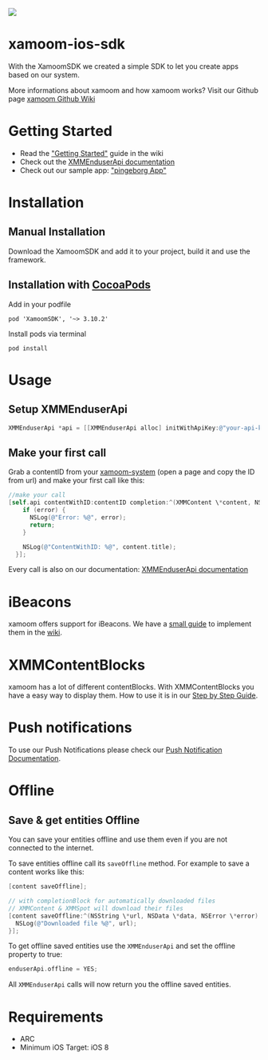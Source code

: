 ![](https://storage.googleapis.com/xamoom-files/cb9dcdd940f44b53baf5c27f331c4079.png)

# xamoom-ios-sdk
With the XamoomSDK we created a simple SDK to let you create apps based on our system.

More informations about xamoom and how xamoom works? Visit our Github page [xamoom Github Wiki](https://github.com/xamoom/xamoom.github.io/wiki)

# Getting Started

* Read the ["Getting Started"](https://github.com/xamoom/xamoom-ios-sdk/wiki#getting-started) guide in the wiki
* Check out the [XMMEnduserApi documentation](http://xamoom.github.io/xamoom-ios-sdk/3.7.0/index.html)
* Check out our sample app: ["pingeborg App"](https://github.com/xamoom/xamoom-pingeborg-ios)

# Installation

## Manual Installation
Download the XamoomSDK and add it to your project, build it and use the framework.

## Installation with [CocoaPods](https://cocoapods.org/)

Add in your podfile

    pod 'XamoomSDK', '~> 3.10.2'

Install pods via terminal

    pod install

# Usage

## Setup XMMEnduserApi

```objective-c
XMMEnduserApi *api = [[XMMEnduserApi alloc] initWithApiKey:@"your-api-key"];
```

## Make your first call

Grab a contentID from your [xamoom-system](https://xamoom.net/) (open a page and copy the ID from url) and make your first call like this:

```objective-c
//make your call
[self.api contentWithID:contentID completion:^(XMMContent \*content, NSError \*error) {
    if (error) {
      NSLog(@"Error: %@", error);
      return;
    }

    NSLog(@"ContentWithID: %@", content.title);
  }];
```

Every call is also on our documentation: [XMMEnduserApi documentation](http://xamoom.github.io/xamoom-ios-sdk/3.1.0/html/Classes/XMMEnduserApi.html)

# iBeacons

xamoom offers support for iBeacons. We have a [small guide](https://github.com/xamoom/xamoom-ios-sdk/wiki/iBeacons) to implement them in the [wiki](https://github.com/xamoom/xamoom-ios-sdk/wiki).

# XMMContentBlocks

xamoom has a lot of different contentBlocks. With XMMContentBlocks you have a easy way to display them.
How to use it is in our [Step by Step Guide](https://github.com/xamoom/xamoom-ios-sdk/wiki/Step-by-Step-Guide).

# Push notifications

To use our Push Notifications please check our [Push Notification Documentation](https://github.com/xamoom/xamoom-ios-sdk/wiki/Push-Notifications).

# Offline

## Save & get entities Offline

You can save your entities offline and use them even if you are not connected
to the internet.

To save entities offline call its `saveOffline` method.
For example to save a content works like this:

```objective-c
[content saveOffline];

// with completionBlock for automatically downloaded files
// XMMContent & XMMSpot will download their files
[content saveOffline:^(NSString \*url, NSData \*data, NSError \*error) {
  NSLog(@"Downloaded file %@", url);
}];
```

To get offline saved entities use the `XMMEnduserApi` and set the offline property
to true:
```objective-c
enduserApi.offline = YES;
```
All `XMMEnduserApi` calls will now return you the offline saved entities.

# Requirements

* ARC
* Minimum iOS Target: iOS 8
